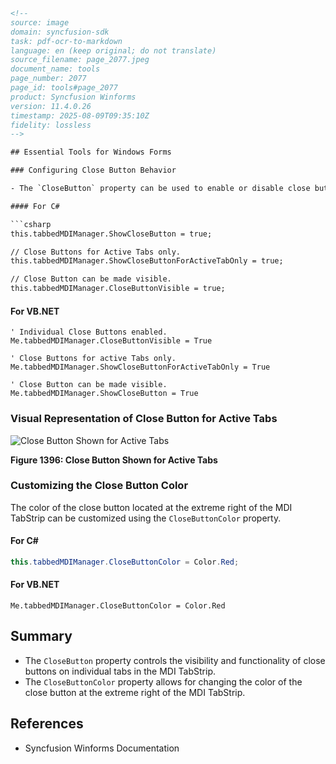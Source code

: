```html
<!-- 
source: image
domain: syncfusion-sdk
task: pdf-ocr-to-markdown
language: en (keep original; do not translate)
source_filename: page_2077.jpeg
document_name: tools
page_number: 2077
page_id: tools#page_2077
product: Syncfusion Winforms
version: 11.4.0.26
timestamp: 2025-08-09T09:35:10Z
fidelity: lossless
-->

## Essential Tools for Windows Forms

### Configuring Close Button Behavior

- The `CloseButton` property can be used to enable or disable close buttons for each tab in the MDI TabStrip. By default, this property is set to `true`, allowing close buttons to appear on all tabs.

#### For C#

```csharp
this.tabbedMDIManager.ShowCloseButton = true;

// Close Buttons for Active Tabs only.
this.tabbedMDIManager.ShowCloseButtonForActiveTabOnly = true;

// Close Button can be made visible.
this.tabbedMDIManager.CloseButtonVisible = true;
```

#### For VB.NET

```vb.net
' Individual Close Buttons enabled.
Me.tabbedMDIManager.CloseButtonVisible = True

' Close Buttons for active Tabs only.
Me.tabbedMDIManager.ShowCloseButtonForActiveTabOnly = True

' Close Button can be made visible.
Me.tabbedMDIManager.ShowCloseButton = True
```

### Visual Representation of Close Button for Active Tabs

![Close Button Shown for Active Tabs](https://example.com/close_button_active_tabs.png)

**Figure 1396: Close Button Shown for Active Tabs**

### Customizing the Close Button Color

The color of the close button located at the extreme right of the MDI TabStrip can be customized using the `CloseButtonColor` property.

#### For C#

```csharp
this.tabbedMDIManager.CloseButtonColor = Color.Red;
```

#### For VB.NET

```vb.net
Me.tabbedMDIManager.CloseButtonColor = Color.Red
```

## Summary

- The `CloseButton` property controls the visibility and functionality of close buttons on individual tabs in the MDI TabStrip.
- The `CloseButtonColor` property allows for changing the color of the close button at the extreme right of the MDI TabStrip.

## References

- Syncfusion Winforms Documentation

<!-- tags: [syncfusion, winforms, mditablestrip, closebutton, tabbedmdimanager] keywords: [close button, tabstrip, configuration, visual studio, windows forms, color property] -->
```